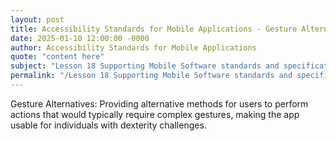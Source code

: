 ```yaml
---
layout: post
title: Accessibility Standards for Mobile Applications - Gesture Alternatives
date: 2025-01-10 12:00:00 -0000
author: Accessibility Standards for Mobile Applications
quote: "content here"
subject: "Lesson 18 Supporting Mobile Software standards and specifications"
permalink: "/Lesson 18 Supporting Mobile Software standards and specifications/Accessibility Standards for Mobile Applications/Accessibility Standards for Mobile Applications - Gesture Alternatives"
---
```


Gesture Alternatives: Providing alternative methods for users to perform actions that would typically require complex gestures, making the app usable for individuals with dexterity challenges.
